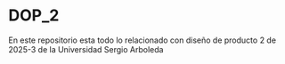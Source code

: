 # DOP_2
En este repositorio esta todo lo relacionado con diseño de producto 2 de 2025-3 de la Universidad Sergio Arboleda
